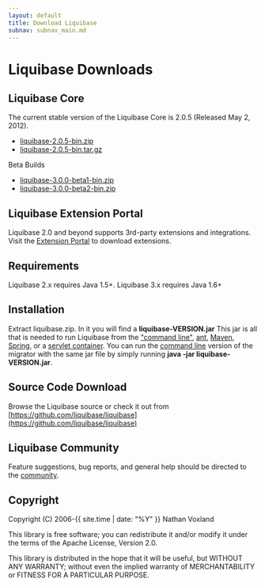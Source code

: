```yaml
---
layout: default
title: Download Liquibase
subnav: subnav_main.md
---
```


# Liquibase Downloads

## Liquibase Core ##

The current stable version of the Liquibase Core is 2.0.5 (Released May 2, 2012).
<ul>
<li><a href="http://sourceforge.net/projects/liquibase/files/Liquibase%20Core/liquibase-2.0.5-bin.zip/download" onclick="trackOutboundLink(this, 'Download 2.0.5', 'sourceforge.net'); return false;">liquibase-2.0.5-bin.zip</a></li>
<li><a href="http://sourceforge.net/projects/liquibase/files/Liquibase%20Core/liquibase-2.0.5-bin.tar.gz/download" onclick="trackOutboundLink(this, 'Download 2.0.5', 'sourceforge.net'); return false;">liquibase-2.0.5-bin.tar.gz</a></li>
</ul>

Beta Builds

<ul>
<li><a href="http://sourceforge.net/projects/liquibase/files/Liquibase%20Core/liquibase-3.0.0-beta1-bin.zip/download" onclick="trackOutboundLink(this, 'Download 3.0-beta1', 'sourceforge.net'); return false;">liquibase-3.0.0-beta1-bin.zip</a></li>
<li><a href="http://sourceforge.net/projects/liquibase/files/Liquibase%20Core/liquibase-3.0.0-beta2-bin.zip/download" onclick="trackOutboundLink(this, 'Download 3.0-beta2', 'sourceforge.net'); return false;">liquibase-3.0.0-beta2-bin.zip</a></li>
</ul>

## Liquibase Extension Portal ##

Liquibase 2.0 and beyond supports 3rd-party extensions and integrations.  Visit the [Extension Portal](http://www.liquibase.org/extensions) to download extensions.

## Requirements ##

Liquibase 2.x requires Java 1.5+. Liquibase 3.x requires Java 1.6+

## Installation ##

Extract liquibase.zip. In it you will find a **liquibase-VERSION.jar** This jar is all that is needed to run Liquibase from the ["command line"](../documentation/command_line.html), [ant](../documentation/ant/index.html), [Maven](../documentation/maven/index.html), [Spring](../documentation/spring.html), or a [servlet container](../documentation/servlet_listener.html). You can run the [command line](../documentation/command_line.html) version of the migrator with the same jar file by simply running **java -jar liquibase-VERSION.jar**.

## Source Code Download ##

Browse the Liquibase source or check it out from [https://github.com/liquibase/liquibase](https://github.com/liquibase/liquibase)

## Liquibase Community ##

Feature suggestions, bug reports, and general help should be directed to the [community](../community/index.html).

## Copyright ##
Copyright (C) 2006-{{ site.time | date: "%Y" }}  Nathan Voxland

This library is free software; you can redistribute it and/or modify it under the terms of the Apache License, Version 2.0.

This library is distributed in the hope that it will be useful, but WITHOUT ANY WARRANTY; without even the implied warranty of MERCHANTABILITY or FITNESS FOR A PARTICULAR PURPOSE.